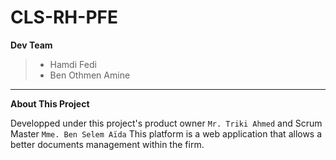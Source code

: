 # CLS-RH-PFE
**Dev Team** 

> - Hamdi Fedi
> - Ben Othmen Amine

---

**About This Project**

Developped under this project's product owner  `Mr. Triki Ahmed` and Scrum Master  `Mme. Ben Selem Aïda` This platform is a web application that allows a better documents management within the firm.

